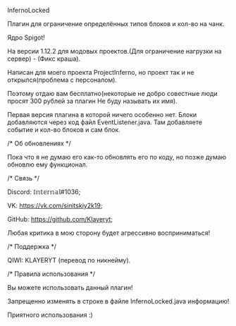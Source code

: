 InfernoLocked

Плагин для ограничение определённых типов блоков и кол-во на чанк.

Ядро Spigot!

На версии 1.12.2 для модовых проектов.(Для ограничение нагрузки на сервер) - (Фикс краша).

Написан для моего проекта ProjectInferno, но проект так и не открылся(проблема с персоналом).

Поэтому отдаю вам бесплатно(некоторые не добро совестные люди просят 300 рублей за плагин Не буду называть их имя).

Первая версия плагина в которой ничего особенно нет. Блоки добавляются через код файл EventListener.java. Там добавляете событие и кол-во блоков и сам блок.

/* Об обновлениях */

Пока что я не думаю его как-то обновлять его по коду, но позже думаю обновлю ему функционал.

/* Связь */

Discord: 𝕀𝕟𝕥𝕖𝕣𝕟𝕒𝕝#1036;

VK: https://vk.com/sinitskiy2k19;

GitHub: https://github.com/Klayeryt;

Любая критика в мою сторону будет агрессивно восприниматься!

/* Поддержка */

QIWI: KLAYERYT (перевод по никнейму).

/* Правила использования */

Вы можете использовать данный плагин!

Запрещенно изменять в строке в файле InfernoLocked.java информацию!

Приятного использования :)

